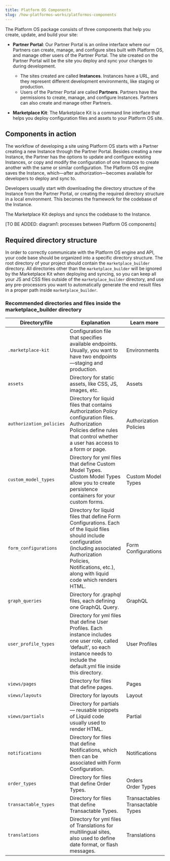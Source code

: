 ```yaml
---
title: Platform OS Components
slug: /how-platformos-works/platformos-components
---
```


The Platform OS package consists of three components that help you create, update, and build your site:

* **Partner Portal**: Our Partner Portal is an online interface where our Partners can create, manage, and configure sites built with Platform OS, and manage other users of the Partner Portal. The site created on the Partner Portal will be the site you deploy and sync your changes to during development.

  * The sites created are called **Instances**. Instances have a URL, and they represent different development environments, like staging or production.
  * Users of the Partner Portal are called **Partners**. Partners have the permissions to create, manage, and configure Instances. Partners can also create and manage other Partners.

* **Marketplace Kit**: The Marketplace Kit is a command line interface that helps you deploy configuration files and assets to your Platform OS site.

## Components in action

The workflow of developing a site using Platform OS starts with a Partner creating a new Instance through the Partner Portal. Besides creating a new Instance, the Partner has the options to update and configure existing Instances, or copy and modify the configuration of one Instance to create another with the same or similar configuration. The Platform OS engine saves the Instance, which—after authorization—becomes available for developers to deploy and sync to.

Developers usually start with downloading the directory structure of the Instance from the Partner Portal, or creating the required directory structure in a local environment. This becomes the framework for the codebase of the Instance.

The Marketplace Kit deploys and syncs the codebase to the Instance.

[TO BE ADDED: diagram1: processes between Platform OS components]

## Required directory structure

In order to correctly communicate with the Platform OS engine and API, your code base should be organized into a specific directory structure. The root directory of your project should contain the `marketplace_builder` directory. All directories other than the `marketplace_builder` will be ignored by the Marketplace Kit when deploying and syncing, so you can keep all your JS and CSS files outside of the `marketplace_builder` directory, and use any pre-processors you want to automatically generate the end result files in a proper path inside `marketplace_builder`.

### Recommended directories and files inside the marketplace_builder directory

| Directory/file           | Explanation                                                                                                                                                                                                                      | Learn more                           |
| ------------------------ | -------------------------------------------------------------------------------------------------------------------------------------------------------------------------------------------------------------------------------- | ------------------------------------ |
| `.marketplace-kit`       | Configuration file that specifies available endpoints. Usually, you want to have two endpoints—staging and production.                                                                                                           | Environments                         |
| `assets`                 | Directory for static assets, like CSS, JS, images, etc.                                                                                                                                                                          | Assets                               |
| `authorization_policies` | Directory for liquid files that contains Authorization Policy configuration files. Authorization Policies define rules that control whether a user has access to a form or page.                                                 | Authorization Policies               |
| `custom_model_types`     | Directory for yml files that define Custom Model Types. Custom Model Types allow you to create persistence containers for your custom forms.                                                                                     | Custom Model Types                   |
| `form_configurations`    | Directory for liquid files that define Form Configurations. Each of the liquid files should include configuration (including associated Authorization Policies, Notifications, etc.), along with liquid code which renders HTML. | Form Configurations                  |
| `graph_queries`          | Directory for .graphql files, each defining one GraphQL Query.                                                                                                                                                                   | GraphQL                              |
| `user_profile_types`     | Directory for yml files that define User Profiles. Each instance includes one user role, called ‘default’, so each instance needs to include the default.yml file inside this directory.                                         | User Profiles                        |
| `views/pages`            | Directory for files that define pages.                                                                                                                                                                                           | Pages                                |
| `views/layouts`          | Directory for layouts                                                                                                                                                                                                            | Layout                               |
| `views/partials`         | Directory for partials — reusable snippets of Liquid code usually used to render HTML.                                                                                                                                           | Partial                              |
| `notifications`          | Directory for files that define Notifications, which then can be associated with Form Configuration.                                                                                                                             | Notifications                        |
| `order_types`            | Directory for files that define Order Types.                                                                                                                                                                                     | Orders <br>Order Types               |
| `transactable_types`     | Directory for files that define Transactable Types.                                                                                                                                                                              | Transactables <br>Transactable Types |
| `translations`           | Directory for yml files of Translations for multilingual sites, also used to define date format, or flash messages.                                                                                                              | Translations                         |
